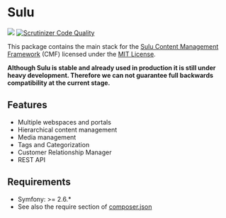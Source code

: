 # Sulu

[![](https://travis-ci.org/sulu/sulu.png?branch=develop)](https://travis-ci.org/sulu/sulu)
[![Scrutinizer Code Quality](https://scrutinizer-ci.com/g/sulu/sulu/badges/quality-score.png?b=develop)](https://scrutinizer-ci.com/g/sulu/sulu/?branch=develop)

This package contains the main stack for the
[Sulu Content Management Framework](https://github.com/sulu/sulu-minimal) (CMF) licensed under the [MIT License](https://github.com/sulu/sulu/blob/master/LICENSE).

**Although Sulu is stable and already used in production it is still under
heavy development. Therefore we can not guarantee full backwards compatibility
at the current stage.**

## Features

* Multiple webspaces and portals
* Hierarchical content management
* Media management
* Tags and Categorization
* Customer Relationship Manager
* REST API

## Requirements

* Symfony: >= 2.6.*
* See also the require section of [composer.json](https://github.com/sulu/sulu/blob/develop/composer.json)
